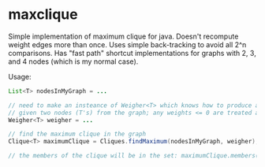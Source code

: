 maxclique
=========

Simple implementation of maximum clique for java.  Doesn't recompute weight edges more than once.  Uses simple back-tracking to avoid all 2^n comparisons.  Has "fast path" shortcut implementations for graphs with 2, 3, and 4 nodes (which is my normal case).

Usage:
```` java
List<T> nodesInMyGraph = ...

// need to make an insteance of Weigher<T> which knows how to produce a "weight" (double)
// given two nodes (T's) from the graph; any weights <= 0 are treated as negative infinity
Weigher<T> weigher = ...

// find the maximum clique in the graph
Clique<T> maximumClique = Cliques.findMaximum(nodesInMyGraph, weigher);

// the members of the clique will be in the set: maximumClique.members()
````
